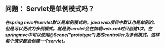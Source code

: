 ## 问题： Servlet是单例模式吗？
##### 在spring mvc中servlet默认是单例模式的。java web项目中默认也是单例的。但是可以更改为多例模式。就是说servlet会在加载web.xml时只创建1次。在springmvc中可以使用@Scope("prototype")更改controller为多例模式。这样每个请求都会创建一个servlet。

